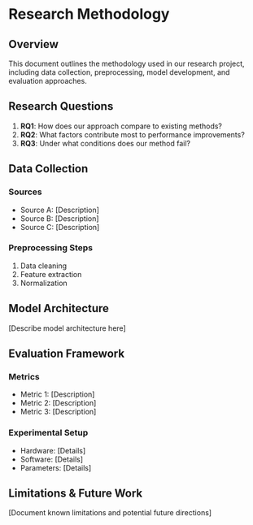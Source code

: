 # Research Methodology

## Overview

This document outlines the methodology used in our research project, including data collection, preprocessing, model development, and evaluation approaches.

## Research Questions

1. **RQ1**: How does our approach compare to existing methods?
2. **RQ2**: What factors contribute most to performance improvements?
3. **RQ3**: Under what conditions does our method fail?

## Data Collection

### Sources
- Source A: [Description]
- Source B: [Description]
- Source C: [Description]

### Preprocessing Steps
1. Data cleaning
2. Feature extraction
3. Normalization

## Model Architecture

[Describe model architecture here]

## Evaluation Framework

### Metrics
- Metric 1: [Description]
- Metric 2: [Description]
- Metric 3: [Description]

### Experimental Setup
- Hardware: [Details]
- Software: [Details]
- Parameters: [Details]

## Limitations & Future Work

[Document known limitations and potential future directions]
